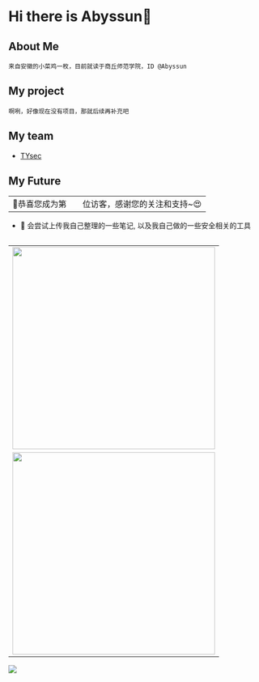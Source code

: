 # Hi there is Abyssun👋

## About Me
```
来自安徽的小菜鸡一枚，目前就读于商丘师范学院，ID @Abyssun
```
## My project
```
啊咧，好像现在没有项目，那就后续再补充吧
```
## My team
- [TYsec](https://github.com/TYsec2021)


## My Future

<table>
  <tr>
    <td>🥰恭喜您成为第</td>
    <td><img src="https://profile-counter.glitch.me/Abyssun/count.svg" alt="" /></td>
    <td>位访客，感谢您的关注和支持~😍</td>
  </tr>
</table>

- 👀 会尝试上传我自己整理的一些笔记, 以及我自己做的一些安全相关的工具

<table align='right'>
<tr><td><img src="https://github-readme-stats.vercel.app/api?username=abyssun&include_all_commits=true&hide_border=true" width="400"></td></tr>
<tr><td><img src="https://github-profile-summary-cards.vercel.app/api/cards/profile-details?username=abyssun" width="400" /></td></tr>
</table>
<a href="https://github.com/anuraghazra/convoychat">
  <img align="center" src="https://github-readme-stats.vercel.app/api/top-langs/?username=Abyssun&langs_count=8&theme=white&count_private=true&layout=compact&hide=javascript,html,css,CoffeeScript&card_width=280" />
</a>
